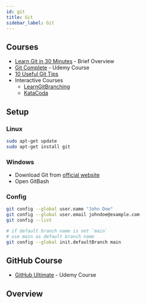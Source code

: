 ```yaml
---
id: git
title: Git
sidebar_label: Git
---
```


## Courses

- [Learn Git in 30 Minutes](https://tutorialzine.com/2016/06/learn-git-in-30-minutes) - Brief Overview
- [Git Complete](https://www.udemy.com/course/git-complete/) - Udemy Course
- [10 Useful Git Tips](https://tutorialzine.com/2017/11/10-useful-git-tips)
- Interactive Courses
  - [LearnGitBranching](https://learngitbranching.js.org/)
  - [KataCoda](https://www.katacoda.com/courses/git)

## Setup

### Linux

```bash
sudo apt-get update
sudo apt-get install git
```

### Windows

- Download Git from [official website](https://git-scm.com/downloads)
- Open GitBash

### Config

```bash
git config --global user.name "John Doe"
git config --global user.email johndoe@example.com
git config --list

# if default branch name is not `main`
# use main as default branch name
git config --global init.defaultBranch main
```

## GitHub Course

- [GitHub Ultimate](https://www.udemy.com/course/github-ultimate/) - Udemy Course

## Overview
